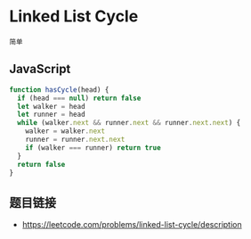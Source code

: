 # Linked List Cycle
`简单`

## JavaScript
```javascript
function hasCycle(head) {
  if (head === null) return false
  let walker = head
  let runner = head
  while (walker.next && runner.next && runner.next.next) {
    walker = walker.next
    runner = runner.next.next
    if (walker === runner) return true
  }
  return false
}
```

## 题目链接
* https://leetcode.com/problems/linked-list-cycle/description
